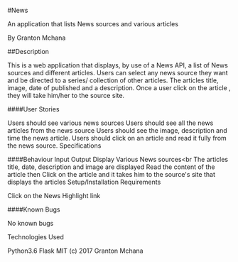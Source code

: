 #News

An application that lists News sources and various articles

By Granton Mchana

##Description

This is a web application that displays, by use of a News API, a list of News sources and different articles. Users can select any news source they want and be directed to a series/ collection of other articles. The articles title, image, date of published and a  description. Once a user click on the article , they will take him/her to the source site.

####User Stories

Users should see various news sources
Users should see all the news articles from the news source
Users should see the image, description and time the news article.
Users should click on an article and read it fully from the news source.
Specifications

####Behaviour	Input	Output
Display Various News sources<br	The articles title, date, description and image are displayed
Read the content of the article	then Click on the article and it takes him to the source's site that displays the articles
Setup/Installation Requirements

Click on the News Highlight link

####Known Bugs

No known bugs

Technologies Used

Python3.6
Flask
MIT (c) 2017 Granton Mchana
